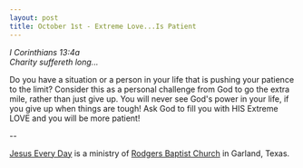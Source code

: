 ```yaml
---
layout: post
title: October 1st - Extreme Love...Is Patient
---
```


_I Corinthians 13:4a  
Charity suffereth long..._

Do you have a situation or a person in your life that is pushing
your patience to the limit? Consider this as a personal challenge
from God to go the extra mile, rather than just give up. You will
never see God's power in your life, if you give up when things are
tough! Ask God to fill you with HIS Extreme LOVE and you will be more
patient!

 --

<a href=http://jesuseveryday.net>Jesus Every Day</a> is a ministry of <a href=http://rodgersbaptist.net>Rodgers Baptist Church</a> in Garland, Texas.
